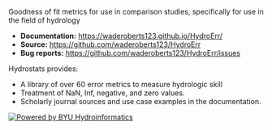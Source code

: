 Goodness of fit metrics for use in comparison studies, specifically for use in the field of hydrology

- **Documentation:** https://waderoberts123.github.io/HydroErr/
- **Source:** https://github.com/waderoberts123/HydroErr
- **Bug reports:** https://github.com/waderoberts123/HydroErr/issues

Hydrostats provides:

- A library of over 60 error metrics to measure hydrologic skill
- Treatment of NaN, Inf, negative, and zero values.
- Scholarly journal sources and use case examples in the documentation.

[![Powered by BYU Hydroinformatics](https://img.shields.io/badge/powered%20by-BYU%20HydroInformatics-blue.svg)](http://worldwater.byu.edu/)
